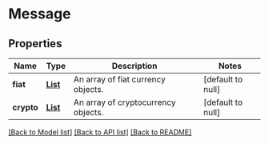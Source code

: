 # Message
## Properties

| Name | Type | Description | Notes |
|------------ | ------------- | ------------- | -------------|
| **fiat** | [**List**](FiatCurrency.md) | An array of fiat currency objects. | [default to null] |
| **crypto** | [**List**](CryptoCurrency.md) | An array of cryptocurrency objects. | [default to null] |

[[Back to Model list]](../README.md#documentation-for-models) [[Back to API list]](../README.md#documentation-for-api-endpoints) [[Back to README]](../README.md)

